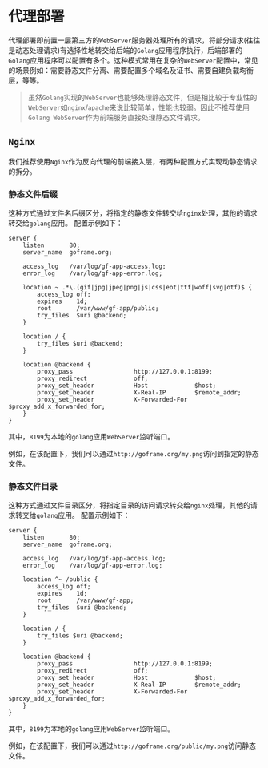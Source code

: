 # 代理部署

代理部署即前置一层第三方的`WebServer`服务器处理所有的请求，将部分请求(往往是动态处理请求)有选择性地转交给后端的`Golang`应用程序执行，后端部署的`Golang`应用程序可以配置有多个。这种模式常用在复杂的`WebServer`配置中，常见的场景例如：需要静态文件分离、需要配置多个域名及证书、需要自建负载均衡层，等等。

> 虽然`Golang`实现的`WebServer`也能够处理静态文件，但是相比较于专业性的`WebServer`如`nginx`/`apache`来说比较简单，性能也较弱。因此不推荐使用`Golang WebServer`作为前端服务直接处理静态文件请求。

## `Nginx`

我们推荐使用`Nginx`作为反向代理的前端接入层，有两种配置方式实现动静态请求的拆分。

### 静态文件后缀
这种方式通过文件名后缀区分，将指定的静态文件转交给`nginx`处理，其他的请求转交给`golang`应用。
配置示例如下：
```nginx
server {
    listen       80;
    server_name  goframe.org;

    access_log   /var/log/gf-app-access.log;
    error_log    /var/log/gf-app-error.log;

    location ~ .*\.(gif|jpg|jpeg|png|js|css|eot|ttf|woff|svg|otf)$ {
        access_log off;
        expires    1d;
        root       /var/www/gf-app/public;
        try_files  $uri @backend;
    }

    location / {
        try_files $uri @backend;
    }

    location @backend {
        proxy_pass                 http://127.0.0.1:8199;
        proxy_redirect             off;
        proxy_set_header           Host             $host;
        proxy_set_header           X-Real-IP        $remote_addr;
        proxy_set_header           X-Forwarded-For  $proxy_add_x_forwarded_for;
    }
}
```
其中，`8199`为本地的`golang`应用`WebServer`监听端口。

例如，在该配置下，我们可以通过`http://goframe.org/my.png`访问到指定的静态文件。

### 静态文件目录
这种方式通过文件目录区分，将指定目录的访问请求转交给`nginx`处理，其他的请求转交给`golang`应用。
配置示例如下：
```nginx
server {
    listen       80;
    server_name  goframe.org;

    access_log   /var/log/gf-app-access.log;
    error_log    /var/log/gf-app-error.log;

    location ^~ /public {
        access_log off;
        expires    1d;
        root       /var/www/gf-app;
        try_files  $uri @backend;
    }

    location / {
        try_files $uri @backend;
    }

    location @backend {
        proxy_pass                 http://127.0.0.1:8199;
        proxy_redirect             off;
        proxy_set_header           Host             $host;
        proxy_set_header           X-Real-IP        $remote_addr;
        proxy_set_header           X-Forwarded-For  $proxy_add_x_forwarded_for;
    }
}
```
其中，`8199`为本地的`golang`应用`WebServer`监听端口。

例如，在该配置下，我们可以通过`http://goframe.org/public/my.png`访问静态文件。